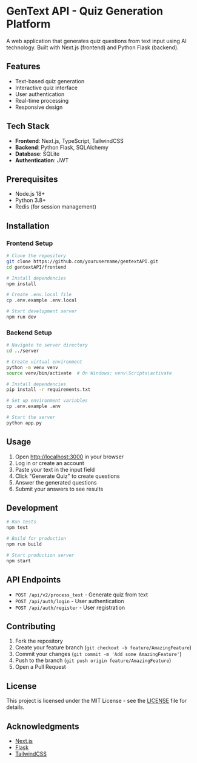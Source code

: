 # GenText API - Quiz Generation Platform

A web application that generates quiz questions from text input using AI technology. Built with Next.js (frontend) and Python Flask (backend).

## Features

- Text-based quiz generation
- Interactive quiz interface
- User authentication
- Real-time processing
- Responsive design

## Tech Stack

- **Frontend**: Next.js, TypeScript, TailwindCSS
- **Backend**: Python Flask, SQLAlchemy
- **Database**: SQLite
- **Authentication**: JWT

## Prerequisites

- Node.js 18+ 
- Python 3.8+
- Redis (for session management)

## Installation

### Frontend Setup

```bash
# Clone the repository
git clone https://github.com/yourusername/gentextAPI.git
cd gentextAPI/frontend

# Install dependencies
npm install

# Create .env.local file
cp .env.example .env.local

# Start development server
npm run dev
```

### Backend Setup

```bash
# Navigate to server directory
cd ../server

# Create virtual environment
python -m venv venv
source venv/bin/activate  # On Windows: venv\Scripts\activate

# Install dependencies
pip install -r requirements.txt

# Set up environment variables
cp .env.example .env

# Start the server
python app.py
```

## Usage

1. Open [http://localhost:3000](http://localhost:3000) in your browser
2. Log in or create an account
3. Paste your text in the input field
4. Click "Generate Quiz" to create questions
5. Answer the generated questions
6. Submit your answers to see results

## Development

```bash
# Run tests
npm test

# Build for production
npm run build

# Start production server
npm start
```

## API Endpoints

- `POST /api/v2/process_text` - Generate quiz from text
- `POST /api/auth/login` - User authentication
- `POST /api/auth/register` - User registration

## Contributing

1. Fork the repository
2. Create your feature branch (`git checkout -b feature/AmazingFeature`)
3. Commit your changes (`git commit -m 'Add some AmazingFeature'`)
4. Push to the branch (`git push origin feature/AmazingFeature`)
5. Open a Pull Request

## License

This project is licensed under the MIT License - see the [LICENSE](LICENSE) file for details.

## Acknowledgments

- [Next.js](https://nextjs.org/)
- [Flask](https://flask.palletsprojects.com/)
- [TailwindCSS](https://tailwindcss.com/)
